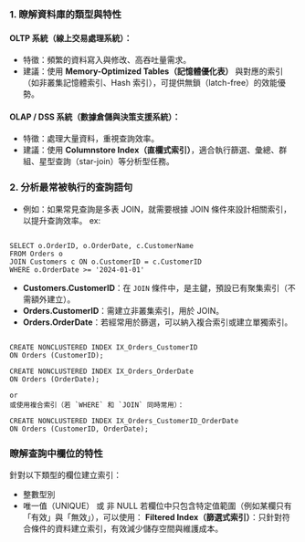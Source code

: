 ### 1. **瞭解資料庫的類型與特性**

#### OLTP 系統（線上交易處理系統）：

- 特徵：頻繁的資料寫入與修改、高吞吐量需求。
- 建議：使用 **Memory-Optimized Tables（記憶體優化表）** 與對應的索引（如非叢集記憶體索引、Hash 索引），可提供無鎖（latch-free）的效能優勢。

#### OLAP / DSS 系統（數據倉儲與決策支援系統）：
- 特徵：處理大量資料，重視查詢效率。
- 建議：使用 **Columnstore Index（直欄式索引）**，適合執行篩選、彙總、群組、星型查詢（star-join）等分析型任務。



### 2. **分析最常被執行的查詢語句**    
- 例如：如果常見查詢是多表 JOIN，就需要根據 JOIN 條件來設計相關索引，以提升查詢效率。
  ex:
```

SELECT o.OrderID, o.OrderDate, c.CustomerName
FROM Orders o
JOIN Customers c ON o.CustomerID = c.CustomerID
WHERE o.OrderDate >= '2024-01-01'

```

- **Customers.CustomerID**：在 `JOIN` 條件中，是主鍵，預設已有聚集索引（不需額外建立）。
- **Orders.CustomerID**：需建立非叢集索引，用於 JOIN。
- **Orders.OrderDate**：若經常用於篩選，可以納入複合索引或建立單獨索引。

```

CREATE NONCLUSTERED INDEX IX_Orders_CustomerID
ON Orders (CustomerID);

CREATE NONCLUSTERED INDEX IX_Orders_OrderDate
ON Orders (OrderDate);

or
或使用複合索引（若 `WHERE` 和 `JOIN` 同時常用）：

CREATE NONCLUSTERED INDEX IX_Orders_CustomerID_OrderDate
ON Orders (CustomerID, OrderDate);

```


### 瞭解查詢中欄位的特性
針對以下類型的欄位建立索引：
- 整數型別
- 唯一值（UNIQUE） 或 非 NULL
若欄位中只包含特定值範圍（例如某欄只有「有效」與「無效」），可以使用：
**Filtered Index（篩選式索引）**：只針對符合條件的資料建立索引，有效減少儲存空間與維護成本。
